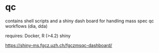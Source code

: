 # qc 

contains shell scripts and a shiny dash board for handling mass spec qc workflows (dia, dda)


requires: Docker, R (>4.2) shiny


https://shiny-ms.fgcz.uzh.ch/fgczmsqc-dashboard/
